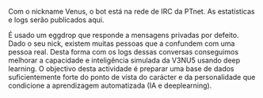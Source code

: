 Com o nickname Venus, o bot está na rede de IRC da PTnet. As estatísticas e logs serão publicados aqui.

É usado um eggdrop que responde a mensagens privadas por defeito. Dado o seu nick, existem muitas pessoas que a confundem com uma pessoa real. Desta forma com os logs dessas conversas conseguimos melhorar a capacidade e inteligência simulada da V3NU5 usando deep learning. O objectivo desta actividade é preparar uma base de dados suficientemente forte do ponto de vista do carácter e da personalidade que condicione a aprendizagem automatizada (IA e deeplearning). 
